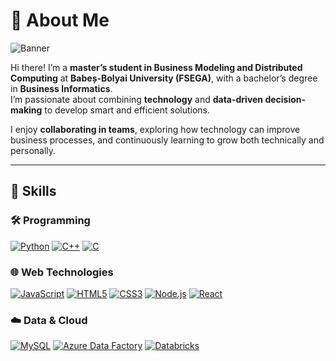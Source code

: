 # 👋 About Me  

![Banner](image.png)

Hi there! I’m a **master’s student in Business Modeling and Distributed Computing** at **Babeș-Bolyai University (FSEGA)**, with a bachelor’s degree in **Business Informatics**.  
I’m passionate about combining **technology** and **data-driven decision-making** to develop smart and efficient solutions.  

I enjoy **collaborating in teams**, exploring how technology can improve business processes, and continuously learning to grow both technically and personally.  

---

## 🧠 Skills  

### 🛠 Programming  
[![Python](https://img.shields.io/badge/Python-3776AB?style=for-the-badge&logo=python&logoColor=white)](https://www.python.org/)
[![C++](https://img.shields.io/badge/C++-00599C?style=for-the-badge&logo=c%2B%2B&logoColor=white)](https://isocpp.org/)
[![C](https://img.shields.io/badge/C-A8B9CC?style=for-the-badge&logo=c&logoColor=white)](https://en.cppreference.com/w/c)

### 🌐 Web Technologies  
[![JavaScript](https://img.shields.io/badge/JavaScript-F7DF1E?style=for-the-badge&logo=javascript&logoColor=black)](https://www.javascript.com/)
[![HTML5](https://img.shields.io/badge/HTML5-E34F26?style=for-the-badge&logo=html5&logoColor=white)](https://developer.mozilla.org/en-US/docs/Web/HTML)
[![CSS3](https://img.shields.io/badge/CSS3-1572B6?style=for-the-badge&logo=css3&logoColor=white)](https://developer.mozilla.org/en-US/docs/Web/CSS)
[![Node.js](https://img.shields.io/badge/Node.js-339933?style=for-the-badge&logo=nodedotjs&logoColor=white)](https://nodejs.org/)
[![React](https://img.shields.io/badge/React-61DAFB?style=for-the-badge&logo=react&logoColor=black)](https://react.dev/)

### ☁️ Data & Cloud  
[![MySQL](https://img.shields.io/badge/MySQL-4479A1?style=for-the-badge&logo=mysql&logoColor=white)](https://www.mysql.com/)
[![Azure Data Factory](https://img.shields.io/badge/Azure%20Data%20Factory-0078D4?style=for-the-badge&logo=microsoftazure&logoColor=white)](https://azure.microsoft.com/en-us/products/data-factory)
[![Databricks](https://img.shields.io/badge/Databricks-FF3621?style=for-the-badge&logo=databricks&logoColor=white)](https://www.databricks.com/)
